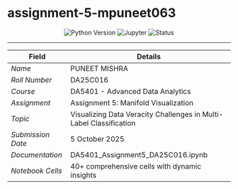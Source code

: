 # assignment-5-mpuneet063

<div align="center">
  <img src="https://img.shields.io/badge/Python-3.12.3-blue.svg" alt="Python Version">
  <img src="https://img.shields.io/badge/Jupyter-Notebook-orange.svg" alt="Jupyter">
  <img src="https://img.shields.io/badge/Status-Complete-green.svg" alt="Status">
</div>

---

| Field | Details |
|-------|---------|
| *Name* | PUNEET MISHRA |
| *Roll Number* | DA25C016 |
| *Course* | DA5401 - Advanced Data Analytics |
| *Assignment* | Assignment 5: Manifold Visualization |
| *Topic* | Visualizing Data Veracity Challenges in Multi-Label Classification |
| *Submission Date* | 5 October 2025 |
| *Documentation*  |  DA5401_Assignment5_DA25C016.ipynb
| *Notebook Cells* | 40+ comprehensive cells with dynamic insights |
